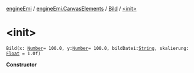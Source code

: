 [engineEmi](../../index.md) / [engineEmi.CanvasElements](../index.md) / [Bild](index.md) / [&lt;init&gt;](./-init-.md)

# &lt;init&gt;

`Bild(x: `[`Number`](https://kotlinlang.org/api/latest/jvm/stdlib/kotlin/-number/index.html)` = 100.0, y: `[`Number`](https://kotlinlang.org/api/latest/jvm/stdlib/kotlin/-number/index.html)` = 100.0, bildDatei: `[`String`](https://kotlinlang.org/api/latest/jvm/stdlib/kotlin/-string/index.html)`, skalierung: `[`Float`](https://kotlinlang.org/api/latest/jvm/stdlib/kotlin/-float/index.html)` = 1.0f)`

**Constructor**

